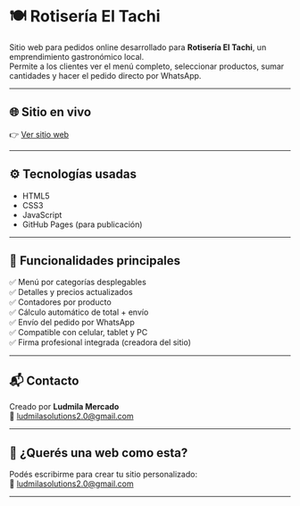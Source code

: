 # 🍽️ Rotisería El Tachi

Sitio web para pedidos online desarrollado para **Rotisería El Tachi**, un emprendimiento gastronómico local.  
Permite a los clientes ver el menú completo, seleccionar productos, sumar cantidades y hacer el pedido directo por WhatsApp.

---

## 🌐 Sitio en vivo

👉 [Ver sitio web](https://ludmilasolutions.github.io/el-tachi/)

---

## ⚙️ Tecnologías usadas

- HTML5
- CSS3
- JavaScript
- GitHub Pages (para publicación)

---

## 🧾 Funcionalidades principales

✅ Menú por categorías desplegables  
✅ Detalles y precios actualizados  
✅ Contadores por producto  
✅ Cálculo automático de total + envío  
✅ Envío del pedido por WhatsApp  
✅ Compatible con celular, tablet y PC  
✅ Firma profesional integrada (creadora del sitio)

---

## 📬 Contacto

Creado por **Ludmila Mercado**  
📧 ludmilasolutions2.0@gmail.com

---

## 🧠 ¿Querés una web como esta?

Podés escribirme para crear tu sitio personalizado:  
📨 [ludmilasolutions2.0@gmail.com](mailto:ludmilasolutions2.0@gmail.com)

---
